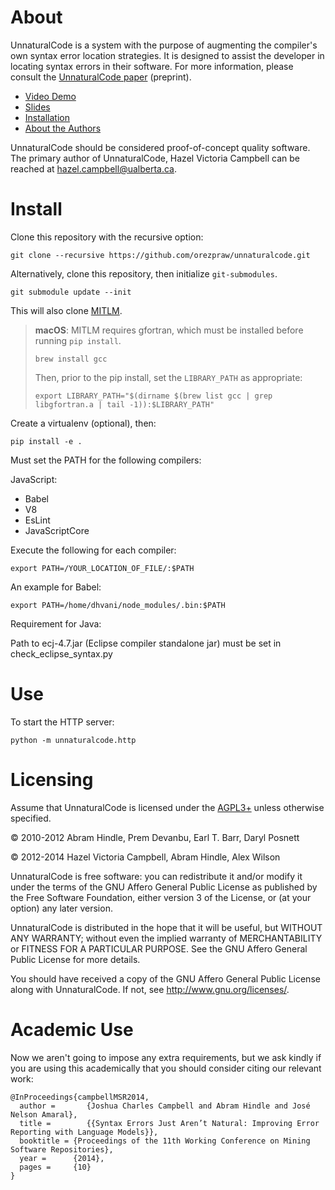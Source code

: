 # About

UnnaturalCode is a system with the purpose of augmenting the compiler's own
syntax error location strategies. It is designed to assist the developer in
locating syntax errors in their software. For more information, please consult
the [UnnaturalCode paper](http://webdocs.cs.ualberta.ca/~joshua2/syntax.pdf) (preprint).

* [Video Demo](https://www.youtube.com/watch?v=mIMpfh7rDEk)
* [Slides](http://webdocs.cs.ualberta.ca/~joshua2/syntax_presentation.pdf)
* [Installation](INSTALL.md)
* [About the Authors](AUTHORS.md)

UnnaturalCode should be considered proof-of-concept quality software. The
primary author of UnnaturalCode, Hazel Victoria Campbell can be reached at <hazel.campbell@ualberta.ca>.

# Install

Clone this repository with the recursive option:

    git clone --recursive https://github.com/orezpraw/unnaturalcode.git

Alternatively, clone this repository, then initialize `git-submodules`.

    git submodule update --init

This will also clone [MITLM].

[MITLM]: https://github.com/orezpraw/MIT-Language-Modeling-Toolkit/tree/267325017f60dee86caacd5b207eacdc50a3fc32

> **macOS**: MITLM requires gfortran, which must be installed before
> running `pip install`.
>
>     brew install gcc
>
> Then, prior to the pip install, set the `LIBRARY_PATH` as appropriate:
>
>     export LIBRARY_PATH="$(dirname $(brew list gcc | grep libgfortran.a | tail -1)):$LIBRARY_PATH"

Create a virtualenv (optional), then:

    pip install -e .

Must set the PATH for the following compilers:

JavaScript:

- Babel
- V8
- EsLint
- JavaScriptCore

Execute the following for each compiler:

    export PATH=/YOUR_LOCATION_OF_FILE/:$PATH

An example for Babel:

    export PATH=/home/dhvani/node_modules/.bin:$PATH
    
Requirement for Java:

Path to ecj-4.7.jar (Eclipse compiler standalone jar) must be set in check_eclipse_syntax.py

# Use

To start the HTTP server:

    python -m unnaturalcode.http

# Licensing

Assume that UnnaturalCode is licensed under the [AGPL3+](LICENSE) unless otherwise
specified.

&copy; 2010-2012 Abram Hindle, Prem Devanbu, Earl T. Barr, Daryl Posnett

&copy; 2012-2014 Hazel Victoria Campbell, Abram Hindle, Alex Wilson

UnnaturalCode is free software: you can redistribute it and/or modify it under
the terms of the GNU Affero General Public License as published by the Free
Software Foundation, either version 3 of the License, or (at your option) any
later version.

UnnaturalCode is distributed in the hope that it will be useful, but WITHOUT
ANY WARRANTY; without even the implied warranty of MERCHANTABILITY or FITNESS
FOR A PARTICULAR PURPOSE.  See the GNU Affero General Public License for more
details.

You should have received a copy of the GNU Affero General Public License along
with UnnaturalCode.  If not, see <http://www.gnu.org/licenses/>.

# Academic Use

Now we aren't going to impose any extra requirements, but we ask kindly if you
are using this academically that you should consider citing our relevant work:

    @InProceedings{campbellMSR2014,
      author =       {Joshua Charles Campbell and Abram Hindle and José Nelson Amaral},
      title =        {{Syntax Errors Just Aren’t Natural: Improving Error Reporting with Language Models}},
      booktitle = {Proceedings of the 11th Working Conference on Mining Software Repositories},
      year =      {2014},
      pages =     {10}
    }

